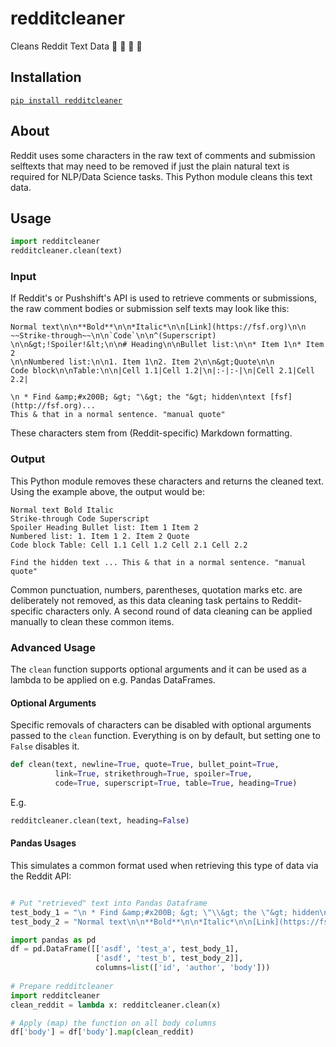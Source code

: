 # redditcleaner

Cleans Reddit Text Data 📜 🧹 🧼 🧽

## Installation
[`pip install redditcleaner`](https://pypi.org/project/redditcleaner/)

## About

Reddit uses some characters in the raw text of comments and submission selftexts that may need to be removed if just the plain natural text is required for NLP/Data Science tasks. This Python module cleans this text data.

## Usage

```python
import redditcleaner
redditcleaner.clean(text)
```

### Input

If Reddit's or Pushshift's API is used to retrieve comments or submissions, the raw comment bodies or submission self texts may look like this:
```
Normal text\n\n**Bold**\n\n*Italic*\n\n[Link](https://fsf.org)\n\n
~~Strike-through~~\n\n`Code`\n\n^(Superscript)
\n\n&gt;!Spoiler!&lt;\n\n# Heading\n\nBullet list:\n\n* Item 1\n* Item 2
\n\nNumbered list:\n\n1. Item 1\n2. Item 2\n\n&gt;Quote\n\n 
Code block\n\nTable:\n\n|Cell 1.1|Cell 1.2|\n|:-|:-|\n|Cell 2.1|Cell 2.2|

\n * Find &amp;#x200B; &gt; "\&gt; the "&gt; hidden\ntext [fsf](http://fsf.org)...
This & that in a normal sentence. "manual quote"
```

These characters stem from (Reddit-specific) Markdown formatting.

### Output

This Python module removes these characters and returns the cleaned text. Using the example above, the output would be:
```
Normal text Bold Italic
Strike-through Code Superscript
Spoiler Heading Bullet list: Item 1 Item 2 
Numbered list: 1. Item 1 2. Item 2 Quote
Code block Table: Cell 1.1 Cell 1.2 Cell 2.1 Cell 2.2

Find the hidden text ... This & that in a normal sentence. "manual quote"
```

Common punctuation, numbers, parentheses, quotation marks etc. are deliberately not removed, as this data cleaning task pertains to Reddit-specific characters only. A second round of data cleaning can be applied manually to clean these common items.

### Advanced Usage
The `clean` function supports optional arguments and it can be used as a lambda to be applied on e.g. Pandas DataFrames.

#### Optional Arguments
Specific removals of characters can be disabled with optional arguments passed to the `clean` function. Everything is on by default, but setting one to `False` disables it.

```python
def clean(text, newline=True, quote=True, bullet_point=True, 
          link=True, strikethrough=True, spoiler=True,
          code=True, superscript=True, table=True, heading=True)
```
E.g.
```python
redditcleaner.clean(text, heading=False)
```

#### Pandas Usages
This simulates a common format used when retrieving this type of data via the Reddit API:
```python

# Put "retrieved" text into Pandas Dataframe
test_body_1 = "\n * Find &amp;#x200B; &gt; \"\\&gt; the \"&gt; hidden\ntext [fsf](http://fsf.org)... This & that in a normal sentence. \"manual quote\""
test_body_2 = "Normal text\n\n**Bold**\n\n*Italic*\n\n[Link](https://fsf.org)\n\n~~Strike-through~~\n\n`Code`\n\n^(Superscript)\n\n&gt;!Spoiler!&lt;\n\n# Heading\n\nBullet list:\n\n* Item 1\n* Item 2\n\nNumbered list:\n\n1. Item 1\n2. Item 2\n\n&gt;Quote\n\n    Code block\n\nTable:\n\n|Cell 1.1|Cell 1.2|\n|:-|:-|\n|Cell 2.1|Cell 2.2|"

import pandas as pd
df = pd.DataFrame([['asdf', 'test_a', test_body_1],
                   ['asdf', 'test_b', test_body_2]],
                   columns=list(['id', 'author', 'body']))
                           
# Prepare redditcleaner
import redditcleaner
clean_reddit = lambda x: redditcleaner.clean(x)

# Apply (map) the function on all body columns
df['body'] = df['body'].map(clean_reddit)
```
